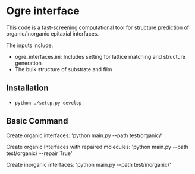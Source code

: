 # Ogre interface

This code is a fast-screening computational tool for structure prediction of organic/inorganic epitaxial interfaces. 

The inputs include:
- ogre_interfaces.ini: Includes setting for lattice matching and structure generation
- The bulk structure of substrate and film

## Installation
* `python ./setup.py develop`

## Basic Command
Create organic interfaces:
'python main.py --path test/organic/'

Create organic Interfaces with repaired molecules:
'python main.py --path test/organic/ --repair True'

Create inorganic interfaces:
'python main.py --path test/inorganic/'
